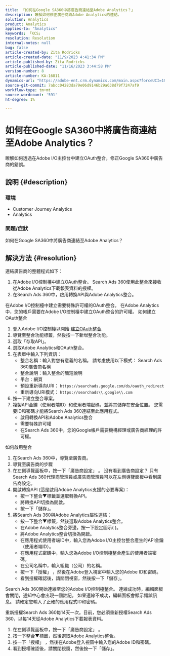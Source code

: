 ```yaml
---
title: 「如何在Google SA360中將廣告商連結至Adobe Analytics？」
description: 瞭解如何修正廣告商與Adobe Analytics的連結。
solution: Analytics
product: Analytics
applies-to: "Analytics"
keywords: 「KCS」
resolution: Resolution
internal-notes: null
bug: false
article-created-by: Zita Rodricks
article-created-date: "11/9/2023 4:41:34 PM"
article-published-by: Zita Rodricks
article-published-date: "11/16/2023 3:44:58 PM"
version-number: 8
article-number: KA-16811
dynamics-url: "https://adobe-ent.crm.dynamics.com/main.aspx?forceUCI=1&pagetype=entityrecord&etn=knowledgearticle&id=4b21d7d5-1e7f-ee11-8179-6045bd006b3d"
source-git-commit: 7abcc04283da79e06d9146b29a638d79f7247af9
workflow-type: tm+mt
source-wordcount: '591'
ht-degree: 1%

---
```


# 如何在Google SA360中將廣告商連結至Adobe Analytics？


瞭解如何透過在Adobe I/O主控台中建立OAuth整合，修正Google SA360中廣告商的錯誤。

## 說明 {#description}


### <b>環境</b>

- Customer Journey Analytics
- Analytics




### <b>問題/症狀</b>

如何在Google SA360中將廣告商連結至Adobe Analytics？


## 解決方法 {#resolution}


連結廣告商的整體程式如下：

1. 在Adobe I/O控制檯中建立OAuth整合。 Search Ads 360使用此整合來接收從Adobe Analytics下載報表資料的授權。
2. 在Search Ads 360中，啟用轉換API與Adobe Analytics整合。


在Adobe I/O控制檯中建立需要特殊許可權的OAuth整合。 在Adobe Analytics中，您的帳戶需要在Adobe I/O控制檯中建立OAuth整合的許可權。 如何建立OAuth整合

1. 登入Adobe I/O控制檯以開始 [建立OAuth整合](https://developer.adobe.com/developer-console/docs/guides/#!AdobeDocs/adobeio-auth/master/AuthenticationOverview/OAuthIntegration.md).
2. 導覽至整合功能標籤，然後按一下新增整合功能。
3. 選取「存取API」。
4. 選取Adobe Analytics和OAuth整合。
5. 在表單中輸入下列資訊：
   - 整合名稱：輸入對您有意義的名稱。 請考慮使用以下模式： Search Ads 360廣告商名稱
   - 整合說明：輸入整合的簡短說明
   - 平台：網頁
   - 預設重新導向URI： `https://searchads.google.com/ds/oauth_redirect`
   - 重新導向URI模式： `https://searchads\\.google\\.com`
6. 按一下建立整合專案。
7. 複製API金鑰（使用者端ID）和使用者端密碼，並將其儲存在安全位置。 您需要ID和密碼才能將Search Ads 360連結至此應用程式。
   - 啟用轉換API和Adobe Analytics整合
   - 需要特殊許可權
   - 在Search Ads 360中，您的Google帳戶需要機構經理或廣告商經理的許可權。


如何啟用整合

1. 在Search Ads 360中，導覽至廣告商。
2. 導覽至廣告商的步驟
3. 在左側導覽面板中，按一下「廣告商設定」 。    沒有看到廣告商設定？ 只有Search Ads 360代理商管理員或廣告商管理員可以在左側導覽面板中看到廣告商設定。
4. 開啟轉換API (這是啟用Adobe Analytics支援的必要專案)：
   - 按一下整合▼標籤並選取轉換API。
   - 將轉換API切換為開啟。
   - 按一下「儲存」。
5. 將Search Ads 360與Adobe Analytics屬性連結：
   - 按一下整合▼標籤，然後選取Adobe Analytics整合。
   - 在Adobe Analytics整合旁邊，按一下設定圖示( )。
   - 將Adobe Analytics整合切換為開啟。
   - 在應用程式使用者端ID中，輸入您為Adobe I/O主控台整合產生的API金鑰（使用者端ID）。
   - 在應用程式密碼中，輸入您為Adobe I/O控制檯整合產生的使用者端密碼。
   - 在公司名稱中，輸入組織（公司）的名稱。
   - 按一下「授權」 ，然後在Adobe登入視窗中輸入您的Adobe ID和密碼。
   - 看到授權確認後，請關閉視窗，然後按一下「儲存」。


Search Ads 360開始連線至您的Adobe I/O控制檯整合。 連線成功時，編輯面板會關閉，通知中心會出現一個註記。 如果連線不成功，編輯面板會顯示錯誤訊息。 請確定您輸入了正確的應用程式ID和密碼。

重新授權Search Ads 360每14天一次。目前，您必須重新授權Search Ads 360，以每14天從Adobe Analytics下載報表資料。

1. 在左側導覽面板中，按一下「廣告商設定」 。
2. 按一下整合▼標籤，然後選取Adobe Analytics整合。
3. 按一下「授權」 ，然後在Adobe登入視窗中輸入您的Adobe ID和密碼。
4. 看到授權確認後，請關閉視窗，然後按一下「儲存」。

